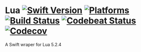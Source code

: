 Lua [![Swift Version](https://img.shields.io/badge/Swift-3.1-orange.svg)](https://swift.org/download/#releases) [![Platforms](https://img.shields.io/badge/Platforms-macOS%20|%20Linux-lightgray.svg)](https://swift.org/download/#releases) [![Build Status](https://travis-ci.org/DavidSkrundz/Lua.svg?branch=master)](https://travis-ci.org/DavidSkrundz/Lua) [![Codebeat Status](https://codecov.io/gh/DavidSkrundz/Lua/branch/master/graph/badge.svg)](https://codecov.io/gh/DavidSkrundz/Lua) [![Codecov](https://codebeat.co/badges/110e6b2f-aa30-4930-b86f-c9408ecac05e)](https://codebeat.co/projects/github-com-davidskrundz-lua-master)
===

A Swift wraper for Lua 5.2.4
